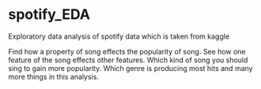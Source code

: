 # spotify_EDA
Exploratory data analysis of spotify data which is taken from kaggle

Find how a property of song effects the popularity of song.
See how one feature of the song effects other features.
Which kind of song you should sing to gain more popularity.
Which genre is producing most hits and many more things in this analysis.
